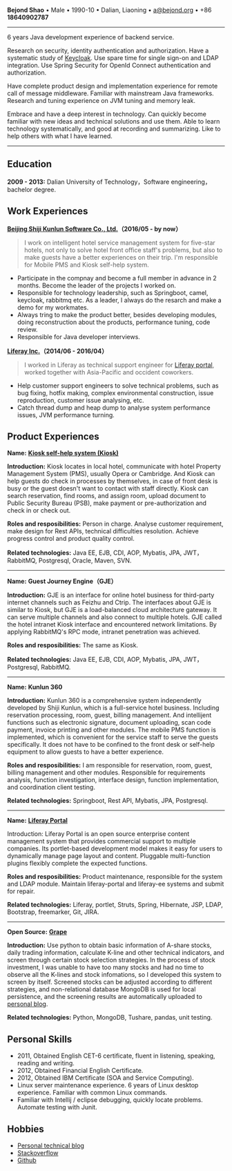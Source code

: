 **Bejond Shao** • Male • 1990-10 • Dalian, Liaoning • <a@bejond.org> • +86 **18640902787**

------
6 years Java development experience of backend service. 

Research on security, identity authentication and authorization. Have a systematic study of [Keycloak](https://www.keycloak.org/). Use spare time for single sign-on and LDAP integration. Use Spring Security for OpenId Connect authentication and authorization.

Have complete product design and implementation experience for remote call of message middleware. Familiar with mainstream Java frameworks. Research and tuning experience on JVM tuning and memory leak.

Embrace and have a deep interest in technology. Can quickly become familiar with new ideas and technical solutions and use them. Able to learn technology systematically, and good at recording and summarizing. Like to help others with what I have learned.

------

Education
----

**2009 - 2013:** Dalian University of Technology，Software engineering，bachelor degree.

Work Experiences
----

**[Beijing Shiji Kunlun Software Co., Ltd.](http://www.shijinet.cn)（2016/05 - by now）**
> I work on intelligent hotel service management system for five-star hotels, not only to solve hotel front office staff's problems, but also to make guests have a better experiences on their trip. I'm responsible for Mobile PMS and Kiosk self-help system.

* Participate in the compnay and become a full member in advance in 2 months. Become the leader of the projects I worked on.
* Responsible for technology leadership, such as Springboot, camel, keycloak, rabbitmq etc. As a leader, I always do the resarch and make a demo for my workmates.
* Always tring to make the product better, besides developing modules, doing reconstruction about the products, performance tuning, code review.
* Responsible for Java developer interviews.

**[Liferay Inc.](https://www.liferay.com)（2014/06 - 2016/04）**
> I worked in Liferay as technical support engineer for [Liferay portal](https://github.com/liferay/liferay-portal), worked together with Asia-Pacific and occident coworkers. 

* Help customer support engineers to solve technical problems, such as bug fixing, hotfix making, complex environmental construction, issue reproduction, customer issue analysing, etc.
* Catch thread dump and heap dump to analyse system performance issues, JVM performance turning. 

Product Experiences
----

**Name:** **[Kiosk self-help system (Kiosk)](http://www.shijinet.cn/Check%20in.html)**

**Introduction:** Kiosk locates in local hotel, communicate with hotel Property Management System (PMS), usually Opera or Cambridge. And Kiosk can help guests do check in processes by themselves, in case of front desk is busy or the guest doesn't want to contact with staff directly. Kiosk can search reservation, find rooms, and assign room, upload document to Public Security Bureau (PSB), make payment or pre-authorization and check in or check out.

**Roles and resposibilities:** Person in charge. Analyse customer requirement, make design for Rest APIs, technical difficulties resolution. Achieve progress control and product quality control.

**Related technologies:** Java EE, EJB, CDI, AOP, Mybatis, JPA, JWT，RabbitMQ, Postgresql, Oracle, Maven, SVN.

----

**Name:** **Guest Journey Engine（GJE）**

**Introduction:** GJE is an interface for online hotel business for third-party internet channels such as Feizhu and Ctrip. The interfaces about GJE is similar to Kiosk, but GJE is a load-balanced cloud architecture gateway. It can serve multiple channels and also connect to multiple hotels. GJE called the hotel intranet Kiosk interface and encountered network limitations. By applying RabbitMQ's RPC mode, intranet penetration was achieved.

**Roles and resposibilities:** The same as Kiosk.

**Related technologies:** Java EE, EJB, CDI, AOP, Mybatis, JPA, JWT，Postgresql, RabbitMQ.

----

**Name:** **Kunlun 360**

**Introduction:** Kunlun 360 is a comprehensive system independently developed by Shiji Kunlun, which is a full-service hotel business. Including reservation processing, room, guest, billing management. And intellijent functions such as electronic signature, document uploading, scan code payment, invoice printing and other modules. The mobile PMS function is implemented, which is convenient for the service staff to serve the guests specifically. It does not have to be confined to the front desk or self-help equipment to allow guests to have a better experience.

**Roles and resposibilities:** I am responsible for reservation, room, guest, billing management and other modules. Responsible for requirements analysis, function investigation, interface design, function implementation, and coordination client testing.

**Related technologies:** Springboot, Rest API, Mybatis, JPA, Postgresql.

----

**Name:** **[Liferay Portal](https://github.com/liferay/liferay-portal)**

Introduction: Liferay Portal is an open source enterprise content management system that provides commercial support to multiple companies. Its portlet-based development model makes it easy for users to dynamically manage page layout and content. Pluggable multi-function plugins flexibly complete the expected functions.

**Roles and resposibilities:** Product maintenance, responsible for the system and LDAP module. Maintain liferay-portal and liferay-ee systems and submit for repair.

**Related technologies:** Liferay, portlet, Struts, Spring, Hibernate, JSP, LDAP, Bootstrap, freemarker, Git, JIRA.

----

**Open Source:** **[Grape](https://github.com/bejondshao/grape)**

**Introduction:** Use python to obtain basic information of A-share stocks, daily trading information, calculate K-line and other technical indicators, and screen through certain stock selection strategies. In the process of stock investment, I was unable to have too many stocks and had no time to observe all the K-lines and stock infomations, so I developed this system to screen by itself. Screened stocks can be adjusted according to different strategies, and non-relational database MongoDB is used for local persistence, and the screening results are automatically uploaded to [personal blog](https://tech.bejond.org/2020/01/05/grape%E8%82%A1%E7%A5%A8%E5%88%97%E8%A1%A8-2020/).

**Related technologies:** Python, MongoDB, Tushare, pandas, unit testing.

Personal Skills
----
* 2011, Obtained English CET-6 certificate, fluent in listening, speaking, reading and writing.
* 2012, Obtained Financial English Certificate.
* 2012, Obtained IBM Certificate (SOA and Service Computing).
* Linux server maintenance experience. 6 years of Linux desktop experience. Familiar with common Linux commands.* Familiar with Intellij / eclipse debugging, quickly locate problems. Automate testing with Junit.

Hobbies
----
* [Personal technical blog](http://tech.bejond.org)
* [Stackoverflow](https://stackoverflow.com/users/3908814/bejond?tab=profile)
* [Github](https://github.com/bejondshao)

